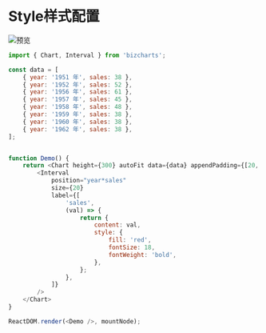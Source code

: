 # Style样式配置

![预览](http://bizcharts-resource.oss-cn-zhangjiakou.aliyuncs.com/images/c80d0020-1387-11eb-a381-f150021acaf9.png)

```js
import { Chart, Interval } from 'bizcharts';

const data = [
	{ year: '1951 年', sales: 38 },
	{ year: '1952 年', sales: 52 },
	{ year: '1956 年', sales: 61 },
	{ year: '1957 年', sales: 45 },
	{ year: '1958 年', sales: 48 },
	{ year: '1959 年', sales: 38 },
	{ year: '1960 年', sales: 38 },
	{ year: '1962 年', sales: 38 },
];


function Demo() {
	return <Chart height={300} autoFit data={data} appendPadding={[20, 0]}>
		<Interval
			position="year*sales"
			size={20}
			label={[
				'sales',
				(val) => {
					return {
						content: val,
						style: {
							fill: 'red',
							fontSize: 18,
							fontWeight: 'bold',
						},
					};
				},
			]}
		/>
	</Chart>
}

ReactDOM.render(<Demo />, mountNode);
```
